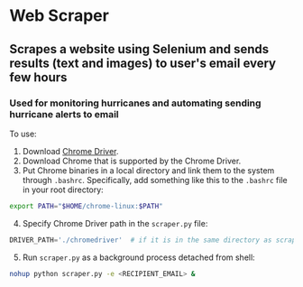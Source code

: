 # Web Scraper

## Scrapes a website using Selenium and sends results (text and images) to user's email every few hours

### Used for monitoring hurricanes and automating sending hurricane alerts to email

To use:  
1. Download [Chrome Driver](https://chromedriver.chromium.org/).  
2. Download Chrome that is supported by the Chrome Driver.  
3. Put Chrome binaries in a local directory and link them to the system through `.bashrc`. Specifically, add something like this to the `.bashrc` file in your root directory:
``` bash
export PATH="$HOME/chrome-linux:$PATH"
```  
4. Specify Chrome Driver path in the `scraper.py` file:  
``` python
DRIVER_PATH='./chromedriver'  # if it is in the same directory as scraper.py
```  
5. Run `scraper.py` as a background process detached from shell:
``` bash
nohup python scraper.py -e <RECIPIENT_EMAIL> &
```
